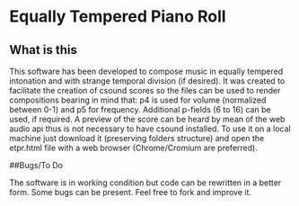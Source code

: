 # Equally Tempered Piano Roll

## What is this

This software has been developed to compose music in equally tempered intonation and with strange temporal division (if desired).
It was created to facilitate the creation of csound scores so the files can be used to render compositions bearing in mind that: p4 is used for volume (normalized between 0-1) and p5 for frequency. Additional p-fields (6 to 16) can be used, if required.
A preview of the score can be heard by mean of the web audio api thus is not necessary to have csound installed.
To use it on a local machine just download it (preserving folders structure) and open the etpr.html file with a web browser (Chrome/Cromium are preferred).


##Bugs/To Do

The software is in working condition but code can be rewritten in a better form. Some bugs can be present.
Feel free to fork and improve it.
